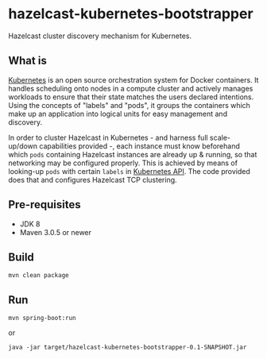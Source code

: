 hazelcast-kubernetes-bootstrapper
=================================

Hazelcast cluster discovery mechanism for Kubernetes.

## What is

[Kubernetes](http://kubernetes.io) is an open source orchestration system for Docker containers. It handles scheduling onto nodes in a compute cluster and actively manages workloads to ensure that their state matches the users declared intentions. Using the concepts of "labels" and "pods", it groups the containers which make up an application into logical units for easy management and discovery.

In order to cluster Hazelcast in Kubernetes - and harness full scale-up/down capabilities provided -, each instance must know beforehand which ```pods``` containing Hazelcast instances are already up & running, so that networking may be configured properly. This is achieved by means of looking-up ```pods``` with certain ```labels``` in [Kubernetes API](https://github.com/GoogleCloudPlatform/kubernetes/blob/master/docs/accessing_the_api.md).
The code provided does that and configures Hazelcast TCP clustering.

## Pre-requisites

* JDK 8
* Maven 3.0.5 or newer

## Build

```
mvn clean package
```

## Run

```
mvn spring-boot:run
```

or

```
java -jar target/hazelcast-kubernetes-bootstrapper-0.1-SNAPSHOT.jar
```
